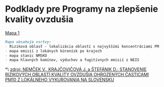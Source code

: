 
# Podklady pre Programy na zlepšenie kvality ovzdušia 



[Mapa 1](orko_tif.html)

```markdown
Mapa obsahuje vsrtvy:
- Riziková oblasť - lokalizácia oblastí s najvyššími koncentráciami PM podľa troch metodík *
- mapa emisií z lokánych kúrenísk po krajoch
- mapa staníc NMSKO
- mapa hlavných komínov, výduchov a fugitívnych emisií z NEIS 
```
\*\ [zdroj: NEMČEK V., KRAJČOVIČOVÁ J. a ŠTEFÁNIK D.: STANOVENIE RIZIKOVÝCH OBLASTÍ  KVALITY OVZDUŠIA OHROZENÝCH ČASTICAMI PM10 Z LOKÁLNEHO VYKUROVANIA NA SLOVENSKU](http://www.shmu.sk/File/ExtraFiles/MET_CASOPIS/MC_2020-1.pdf)
